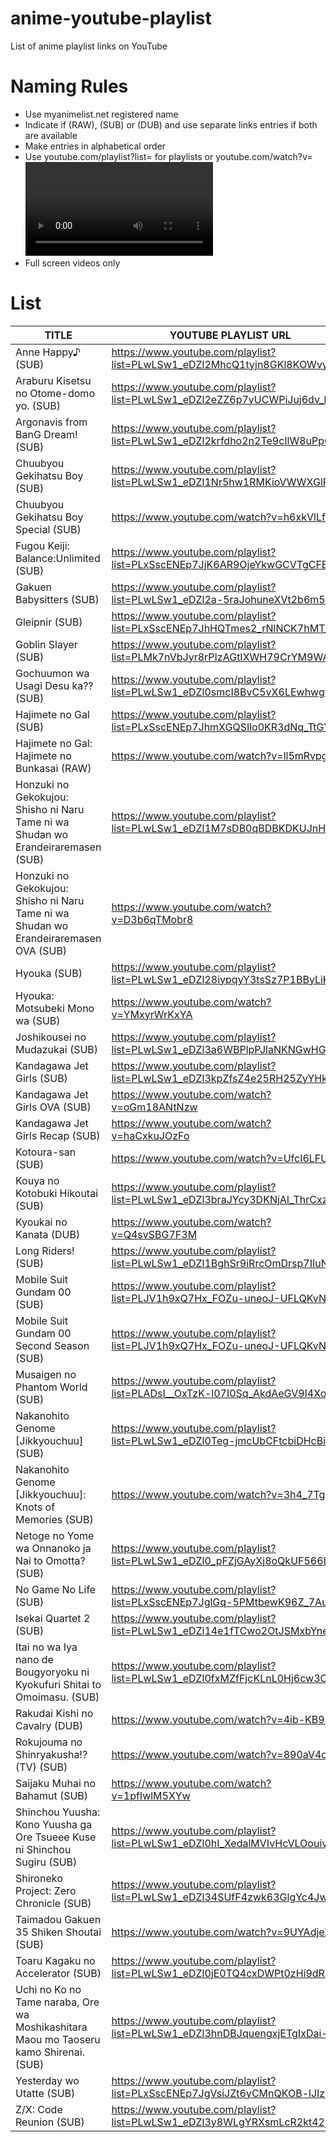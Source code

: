# anime-youtube-playlist
List of anime playlist links on YouTube

# Naming Rules

* Use myanimelist.net registered name
* Indicate if (RAW), (SUB) or (DUB) and use separate links entries if both are available
* Make entries in alphabetical order
* Use youtube.com/playlist?list=<list key here> for playlists or youtube.com/watch?v=<video key here> if the series is bundled in video. Remove unnecessary attributes.
* Full screen videos only
  

# List

| TITLE             | YOUTUBE PLAYLIST URL                                                     |
|-------------------|--------------------------------------------------------------------------|
| Anne Happy♪ (SUB) | https://www.youtube.com/playlist?list=PLwLSw1_eDZl2MhcQ1tyjn8GKl8KOWvySK |
| Araburu Kisetsu no Otome-domo yo. (SUB) | https://www.youtube.com/playlist?list=PLwLSw1_eDZl2eZZ6p7yUCWPiJuj6dv_bp |
| Argonavis from BanG Dream! (SUB) | https://www.youtube.com/playlist?list=PLwLSw1_eDZl2krfdho2n2Te9cIlW8uPpC |
| Chuubyou Gekihatsu Boy (SUB) | https://www.youtube.com/playlist?list=PLwLSw1_eDZl1Nr5hw1RMKioVWWXGlPYwI |
| Chuubyou Gekihatsu Boy Special (SUB) | https://www.youtube.com/watch?v=h6xkVlLfxQ8 |
| Fugou Keiji: Balance:Unlimited (SUB)| https://www.youtube.com/playlist?list=PLxSscENEp7JjK6AR9OjeYkwGCVTgCFEWz |
| Gakuen Babysitters (SUB) | https://www.youtube.com/playlist?list=PLwLSw1_eDZl2a-5raJohuneXVt2b6m5lg |
| Gleipnir (SUB) | https://www.youtube.com/playlist?list=PLxSscENEp7JhHQTmes2_rNlNCK7hMT_Nt |
| Goblin Slayer (SUB) | https://www.youtube.com/playlist?list=PLMk7nVbJyr8rPIzAGtIXWH79CrYM9WA1V |
| Gochuumon wa Usagi Desu ka?? (SUB) | https://www.youtube.com/playlist?list=PLwLSw1_eDZl0smcI8BvC5vX6LEwhwgwF6 |
| Hajimete no Gal (SUB) | https://www.youtube.com/playlist?list=PLxSscENEp7JhmXGQSIlo0KR3dNq_TtGYX |
| Hajimete no Gal: Hajimete no Bunkasai (RAW) | https://www.youtube.com/watch?v=ll5mRvpghZ8 |
| Honzuki no Gekokujou: Shisho ni Naru Tame ni wa Shudan wo Erandeiraremasen (SUB) | https://www.youtube.com/playlist?list=PLwLSw1_eDZl1M7sDB0qBDBKDKUJnHciM6 |
| Honzuki no Gekokujou: Shisho ni Naru Tame ni wa Shudan wo Erandeiraremasen OVA (SUB) | https://www.youtube.com/watch?v=D3b6qTMobr8 |
| Hyouka (SUB) | https://www.youtube.com/playlist?list=PLwLSw1_eDZl28iypqyY3tsSz7P1BByLiK |
| Hyouka: Motsubeki Mono wa (SUB) | https://www.youtube.com/watch?v=YMxyrWrKxYA |
| Joshikousei no Mudazukai (SUB) | https://www.youtube.com/playlist?list=PLwLSw1_eDZl3a6WBPlpPJlaNKNGwHGA08 |
| Kandagawa Jet Girls (SUB) | https://www.youtube.com/playlist?list=PLwLSw1_eDZl3kpZfsZ4e25RH25ZyYHk_j |
| Kandagawa Jet Girls OVA (SUB) | https://www.youtube.com/watch?v=oGm18ANtNzw |
| Kandagawa Jet Girls Recap (SUB) | https://www.youtube.com/watch?v=haCxkuJOzFo |
| Kotoura-san (SUB) | https://www.youtube.com/watch?v=UfcI6LFUl8c |
| Kouya no Kotobuki Hikoutai (SUB) | https://www.youtube.com/playlist?list=PLwLSw1_eDZl3braJYcy3DKNjAI_ThrCxz |
| Kyoukai no Kanata (DUB) | https://www.youtube.com/watch?v=Q4svSBG7F3M |
| Long Riders! (SUB) | https://www.youtube.com/playlist?list=PLwLSw1_eDZl1BghSr9iRrcOmDrsp7IIuN |
| Mobile Suit Gundam 00 (SUB) | https://www.youtube.com/playlist?list=PLJV1h9xQ7Hx_FOZu-uneoJ-UFLQKvNcsk |
| Mobile Suit Gundam 00 Second Season (SUB) | https://www.youtube.com/playlist?list=PLJV1h9xQ7Hx_FOZu-uneoJ-UFLQKvNcsk |
| Musaigen no Phantom World (SUB) | https://www.youtube.com/playlist?list=PLADsI__OxTzK-l07I0Sq_AkdAeGV9I4Xo |
| Nakanohito Genome [Jikkyouchuu] (SUB) | https://www.youtube.com/playlist?list=PLwLSw1_eDZl0Teg-jmcUbCFtcbiDHcBi- |
| Nakanohito Genome [Jikkyouchuu]: Knots of Memories (SUB) | https://www.youtube.com/watch?v=3h4_7TgqtH0 |
| Netoge no Yome wa Onnanoko ja Nai to Omotta? (SUB) | https://www.youtube.com/playlist?list=PLwLSw1_eDZl0_pFZjGAyXj8oQkUF566Lq |
| No Game No Life (SUB) | https://www.youtube.com/playlist?list=PLxSscENEp7JglGq-5PMtbewK96Z_7Au8J |
| Isekai Quartet 2 (SUB) | https://www.youtube.com/playlist?list=PLwLSw1_eDZl14e1fTCwo2OtJSMxbYnetO |
| Itai no wa Iya nano de Bougyoryoku ni Kyokufuri Shitai to Omoimasu. (SUB) | https://www.youtube.com/playlist?list=PLwLSw1_eDZl0fxMZfFjcKLnL0Hj6cw3Op |
| Rakudai Kishi no Cavalry (DUB) | https://www.youtube.com/watch?v=4ib-KB9ijKM |
| Rokujouma no Shinryakusha!? (TV) (SUB) | https://www.youtube.com/watch?v=890aV4dbIh0 |
| Saijaku Muhai no Bahamut (SUB) | https://www.youtube.com/watch?v=1pfIwlM5XYw |
| Shinchou Yuusha: Kono Yuusha ga Ore Tsueee Kuse ni Shinchou Sugiru (SUB) | https://www.youtube.com/playlist?list=PLwLSw1_eDZl0hI_XedalMVIvHcVLOouiv |
| Shironeko Project: Zero Chronicle (SUB) | https://www.youtube.com/playlist?list=PLwLSw1_eDZl34SUfF4zwk63GlgYc4Jwhy |
| Taimadou Gakuen 35 Shiken Shoutai (SUB) | https://www.youtube.com/watch?v=9UYAdjeXlyQ |
| Toaru Kagaku no Accelerator (SUB) | https://www.youtube.com/playlist?list=PLwLSw1_eDZl0jE0TQ4cxDWPt0zHi9dRGc |
| Uchi no Ko no Tame naraba, Ore wa Moshikashitara Maou mo Taoseru kamo Shirenai. (SUB) | https://www.youtube.com/playlist?list=PLwLSw1_eDZl3hnDBJquengxjETgIxDai- |
| Yesterday wo Utatte (SUB) | https://www.youtube.com/playlist?list=PLxSscENEp7JgVsiJZt6yCMnQKOB-lJIz7 |
| Z/X: Code Reunion (SUB) | https://www.youtube.com/playlist?list=PLwLSw1_eDZl3y8WLgYRXsmLcR2kt42jrQ |
